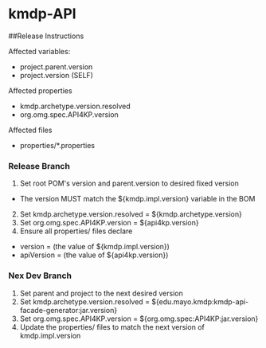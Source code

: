# kmdp-API
##Release Instructions

Affected variables:
* project.parent.version
* project.version (SELF)

Affected properties
* kmdp.archetype.version.resolved
* org.omg.spec.API4KP.version

Affected files
* properties/*.properties      

### Release Branch
1. Set root POM's version and parent.version to desired fixed version
  * The version MUST match the ${kmdp.impl.version} variable in the BOM
2. Set kmdp.archetype.version.resolved = ${kmdp.archetype.version}
3. Set org.omg.spec.API4KP.version = ${api4kp.version}
4. Ensure all properties/ files declare
  * version = (the value of ${kmdp.impl.version})
  * apiVersion = (the value of ${api4kp.version})

### Nex Dev Branch
1. Set parent and project to the next desired version
2. Set kmdp.archetype.version.resolved = ${edu.mayo.kmdp:kmdp-api-facade-generator:jar.version}
3. Set org.omg.spec.API4KP.version = ${org.omg.spec:API4KP:jar.version}
4. Update the properties/ files to match the next version of kmdp.impl.version